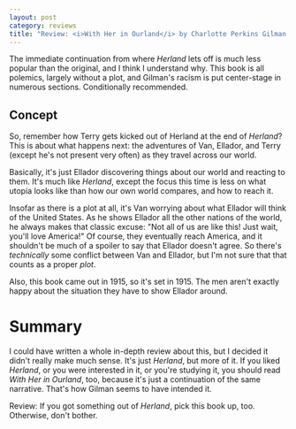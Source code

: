 ```yaml
---
layout: post
category: reviews
title: "Review: <i>With Her in Ourland</i> by Charlotte Perkins Gilman (1915)"
---
```


The immediate continuation from where *Herland* lets off is much less popular than the original, and I think I understand why. This book is all polemics, largely without a plot, and Gilman's racism is put center-stage in numerous sections. Conditionally recommended.

## Concept

So, remember how Terry gets kicked out of Herland at the end of *Herland*? This is about what happens next: the adventures of Van, Ellador, and Terry (except he's not present very often) as they travel across our world. 

Basically, it's just Ellador discovering things about our world and reacting to them. It's much like *Herland*, except the focus this time is less on what utopia looks like than how our own world compares, and how to reach it.

Insofar as there is a plot at all, it's Van worrying about what Ellador will think of the United States. As he shows Ellador all the other nations of the world, he always makes that classic excuse: "Not all of us are like this! Just wait, you'll love America!" Of course, they eventually reach America, and it shouldn't be much of a spoiler to say that Ellador doesn't agree. So there's *technically* some conflict between Van and Ellador, but I'm not sure that that counts as a proper *plot*.

Also, this book came out in 1915, so it's set in 1915. The men aren't exactly happy about the situation they have to show Ellador around.

# Summary

I could have written a whole in-depth review about this, but I decided it didn't really make much sense. It's just *Herland*, but more of it. If you liked *Herland*, or you were interested in it, or you're studying it, you should read *With Her in Ourland*, too, because it's just a continuation of the same narrative. That's how Gilman seems to have intended it.

Review: If you got something out of *Herland*, pick this book up, too. Otherwise, don't bother.
